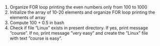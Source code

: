 1. Organize FOR loop printing the even numbers only from 100
to 1000
2. Initialize the array of 10-20 elements and organize FOR loop
printing the elements of array
3. Compute 100 + 0.5 in bash
4. Check if file ”Linux” exists in present directory. If yes, print
message ”course”. If no, print message ”very easy” and create
the ”Linux” file with text ”course is easy”.
